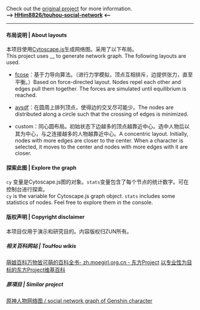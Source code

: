 Check out the [original project](https://github.com/King-of-Infinite-Space/genshin-social-network) for more information.\
**—> [HHim8826/touhou-social-network](https://hhim8826.github.io/touhou-social-network/) <—**

---
#### 布局说明 | About layouts

本项目使用[Cytoscape.js](https://js.cytoscape.org/)生成网络图。采用了以下布局。\
This project uses __ to generate network graph. The following layouts are used.

- [fcose](https://github.com/iVis-at-Bilkent/cytoscape.js-fcose)：基于力导向算法。（进行力学模拟，顶点互相排斥，边提供张力，直至平衡。）Based on force-directed layout. Nodes repel each other and edges pull them together. The forces are simulated until equilibrium is reached.

- [avsdf](https://github.com/iVis-at-Bilkent/cytoscape.js-avsdf)：在圆周上排列顶点，使得边的交叉尽可能少。The nodes are distributed along a circle such that the crossing of edges is minimized.

- custom：同心圆布局。初始状态下边越多的顶点越靠近中心。选中人物后以其为中心，与之连接越多的人物越靠近中心。A concentric layout. Initially, nodes with more edges are closer to the center. When a character is selected, it moves to the center and nodes with more edges with it are closer.

#### 探索此图 | Explore the graph

`cy` 变量是Cytoscape.js图的对象。`stats`变量包含了每个节点的统计数字。可在控制台进行探索。\
`cy` is the variable for Cytoscape.js graph object. `stats` includes some statistics of nodes. Feel free to explore them in the console.


#### 版权声明 | Copyright disclaimer

本项目仅用于演示和研究目的。内容版权归ZUN所有。

##### 相关百科网站 | TouHou wikis
[萌娘百科万物皆可萌的百科全书- zh.moegirl.org.cn - 东方Project](https://zh.moegirl.org.cn/%E4%B8%9C%E6%96%B9Project)
[以专业性为目标的东方Project维基百科](https://thwiki.cc/)

##### 原項目 | Similar project
[原神人物网络图 / social network graph of Genshin character](https://github.com/King-of-Infinite-Space/genshin-social-network)

